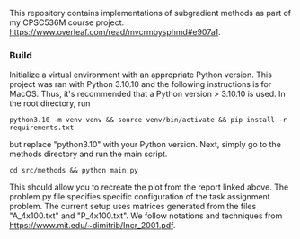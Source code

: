 This repository contains implementations of subgradient methods as part of my CPSC536M course project. https://www.overleaf.com/read/mvcrmbysphmd#e907a1. 

### Build 
Initialize a virtual environment with an appropriate Python version. This project was ran with Python 3.10.10 and the following instructions is for MacOS. Thus, it's recommended that a Python version > 3.10.10 is used. In the root 
directory, run
```
python3.10 -m venv venv && source venv/bin/activate && pip install -r requirements.txt
```
but replace "python3.10" with your Python version. Next, simply go to the methods directory and run the main script. 
```
cd src/methods && python main.py
```
This should allow you to recreate the plot from the report linked above. The problem.py file specifies specific configuration of the task assignment problem. The current setup uses matrices generated from the files "A_4x100.txt" and "P_4x100.txt". We follow notations and techniques from https://www.mit.edu/~dimitrib/Incr_2001.pdf. 
